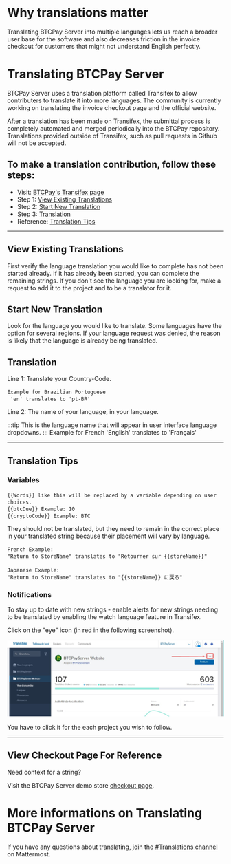 # Why translations matter

Translating BTCPay Server into multiple languages lets us reach a broader user base for the software and also decreases friction in the invoice checkout for customers that might not understand English perfectly.

# Translating BTCPay Server

BTCPay Server uses a translation platform called Transifex to allow contributers to translate it into more languages.
The community is currently working on translating the invoice checkout page and the official website.

After a translation has been made on Transifex, the submittal process is completely automated and merged periodically into the BTCPay repository. Translations provided outside of Transifex, such as pull requests in Github will not be accepted. 

 ## To make a translation contribution, follow these steps:

  * Visit: [BTCPay's Transifex page](https://www.transifex.com/btcpayserver/btcpayserver/)
  * Step 1: [View Existing Translations](#view-existing-translations)
  * Step 2: [Start New Translation](#start-new-translation)
  * Step 3: [Translation](#translation)
  * Reference: [Translation Tips](#translation-tips)

----

## View Existing Translations

First verify the language translation you would like to complete has not been started already. If it has already been started, you can complete the remaining strings. If you don't see the language you are looking for, make a request to add it to the project and to be a translator for it. 

## Start New Translation

Look for the language you would like to translate. Some languages have the option for several regions. If your language request was denied, the reason is likely that the language is already being translated. 

## Translation

Line 1: Translate your Country-Code.

    Example for Brazilian Portuguese
     'en' translates to 'pt-BR'

Line 2: The name of your language, in your language.

:::tip
This is the language name that will appear in user interface language dropdowns. 
:::
    Example for French
     'English' translates to 'Français'

----


## Translation Tips

### **Variables**
```
{{Words}} like this will be replaced by a variable depending on user choices.
{{btcDue}} Example: 10
{{cryptoCode}} Example: BTC
```

They should not be translated, but they need to remain in the correct place in your translated string because their placement will vary by language.
```
French Example:
"Return to StoreName" translates to "Retourner sur {{storeName}}"

Japanese Example:
"Return to StoreName" translates to "{{storeName}} に戻る"
```

### **Notifications**
To stay up to date with new strings - enable alerts for new strings needing to be translated by enabling the watch language feature in Transifex.

Click on the "eye" icon (in red in the following screenshot).

![Transifex Alerts](./img/transifex-alert.png)

You have to click it for the each project you wish to follow.

----

## View Checkout Page For Reference

Need context for a string?

Visit the BTCPay Server demo store [checkout page](https://store.btcpayserver.org/).

# More informations on Translating BTCPay Server

If you have any questions about translating, join the [#Translations channel](https://chat.btcpayserver.org/btcpayserver/channels/translations) on Mattermost.

